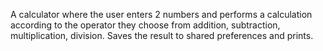 A calculator where the user enters 2 numbers and performs a calculation according to the operator they choose from addition, subtraction, multiplication, division. Saves the result to shared preferences and prints. 
